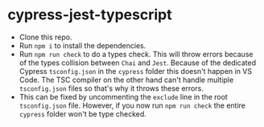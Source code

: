 # cypress-jest-typescript

- Clone this repo.
- Run `npm i` to install the dependencies.
- Run `npm run check` to do a types check. This will throw errors because of the types collision between `Chai` and `Jest`. Because of the dedicated Cypress `tsconfig.json` in the `cypress` folder this doesn't happen in VS Code. The TSC compiler on the other hand can't handle multiple `tsconfig.json` files so that's why it throws these errors.
- This can be fixed by uncommenting the `exclude` line in the root `tsconfig.json` file. However, if you now run `npm run check` the entire `cypress` folder won't be type checked.
